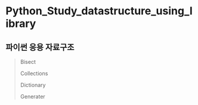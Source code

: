 # Python_Study_datastructure_using_library
파이썬 응용 자료구조
--------------------------
> Bisect    
>
> Collections   
>
> Dictionary     
> 
> Generater   
>
